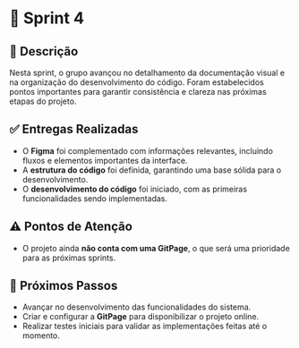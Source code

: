 # 🏁 Sprint 4  

## 📌 Descrição  
Nesta sprint, o grupo avançou no detalhamento da documentação visual e na organização do desenvolvimento do código. Foram estabelecidos pontos importantes para garantir consistência e clareza nas próximas etapas do projeto.  

## ✅ Entregas Realizadas  
- O **Figma** foi complementado com informações relevantes, incluindo fluxos e elementos importantes da interface.  
- A **estrutura do código** foi definida, garantindo uma base sólida para o desenvolvimento.  
- O **desenvolvimento do código** foi iniciado, com as primeiras funcionalidades sendo implementadas.  

## ⚠️ Pontos de Atenção  
- O projeto ainda **não conta com uma GitPage**, o que será uma prioridade para as próximas sprints.  

## 🎯 Próximos Passos  
- Avançar no desenvolvimento das funcionalidades do sistema.  
- Criar e configurar a **GitPage** para disponibilizar o projeto online.  
- Realizar testes iniciais para validar as implementações feitas até o momento.  

